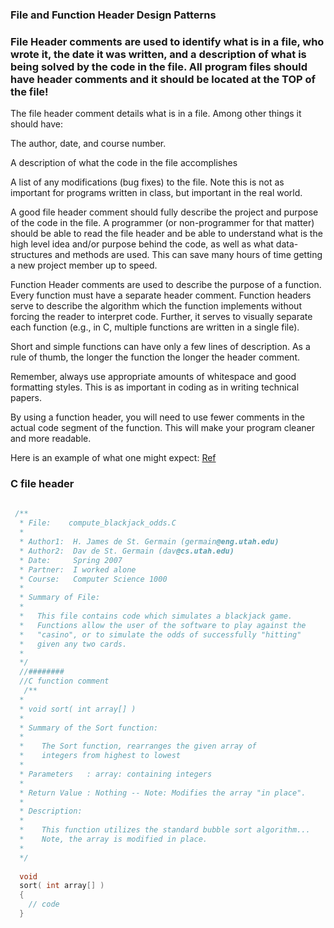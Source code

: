 ### File and Function Header Design Patterns
### File Header comments are used to identify what is in a file, who wrote it, the date it was written, and a description of what is being solved by the code in the file. All program files should have header comments and it should be located at the TOP of the file!

The file header comment details what is in a file. Among other things it should have:

The author, date, and course number.

A description of what the code in the file accomplishes

A list of any modifications (bug fixes) to the file. Note this is not as important for programs written in class, but important in the real world.

A good file header comment should fully describe the project and purpose of the code in the file. A programmer (or non-programmer for that matter) should be able to read the file header and be able to understand what is the high level idea and/or purpose behind the code, as well as what data-structures and methods are used. This can save many hours of time getting a new project member up to speed.

Function Header comments are used to describe the purpose of a function. Every function must have a separate header comment. Function headers serve to describe the algorithm which the function implements without forcing the reader to interpret code. Further, it serves to visually separate each function (e.g., in C, multiple functions are written in a single file).

Short and simple functions can have only a few lines of description. As a rule of thumb, the longer the function the longer the header comment.

Remember, always use appropriate amounts of whitespace and good formatting styles. This is as important in coding as in writing technical papers.

By using a function header, you will need to use fewer comments in the actual code segment of the function. This will make your program cleaner and more readable.

Here is an example of what one might expect:
[Ref](https://www.cs.utah.edu/~germain/PPS/Topics/commenting.html#:~:text=How%20to%20comment%20Code%3A,not%20%22self%2Ddocumenting%22.)
### C file header
```C
             
 /** 
  * File:    compute_blackjack_odds.C 
  * 
  * Author1:  H. James de St. Germain (germain@eng.utah.edu) 
  * Author2:  Dav de St. Germain (dav@cs.utah.edu) 
  * Date:     Spring 2007 
  * Partner:  I worked alone  
  * Course:   Computer Science 1000 
  * 
  * Summary of File: 
  * 
  *   This file contains code which simulates a blackjack game. 
  *   Functions allow the user of the software to play against the 
  *   "casino", or to simulate the odds of successfully "hitting" 
  *   given any two cards. 
  * 
  */
  //########
  //C function comment
   /** 
  * 
  * void sort( int array[] ) 
  * 
  * Summary of the Sort function: 
  * 
  *    The Sort function, rearranges the given array of 
  *    integers from highest to lowest 
  * 
  * Parameters   : array: containing integers 
  * 
  * Return Value : Nothing -- Note: Modifies the array "in place". 
  * 
  * Description: 
  * 
  *    This function utilizes the standard bubble sort algorithm... 
  *    Note, the array is modified in place. 
  * 
  */ 
 
  void 
  sort( int array[] ) 
  { 
    // code  
  }
